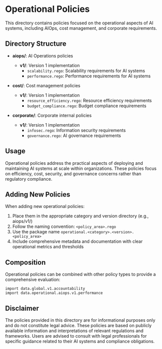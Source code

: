 # Operational Policies

This directory contains policies focused on the operational aspects of AI systems, including AIOps, cost management, and corporate requirements.

## Directory Structure

- **aiops/**: AI Operations policies
  - **v1/**: Version 1 implementation
    - `scalability.rego`: Scalability requirements for AI systems
    - `performance.rego`: Performance requirements for AI systems

- **cost/**: Cost management policies
  - **v1/**: Version 1 implementation
    - `resource_efficiency.rego`: Resource efficiency requirements
    - `budget_compliance.rego`: Budget compliance requirements

- **corporate/**: Corporate internal policies
  - **v1/**: Version 1 implementation
    - `infosec.rego`: Information security requirements
    - `governance.rego`: AI governance requirements

## Usage

Operational policies address the practical aspects of deploying and maintaining AI systems at scale within organizations. These policies focus on efficiency, cost, security, and governance concerns rather than regulatory compliance.

## Adding New Policies

When adding new operational policies:
1. Place them in the appropriate category and version directory (e.g., aiops/v1/)
2. Follow the naming convention: `<policy_area>.rego`
3. Use the package name `operational.<category>.<version>.<policy_area>`
4. Include comprehensive metadata and documentation with clear operational metrics and thresholds

## Composition

Operational policies can be combined with other policy types to provide a comprehensive evaluation:

```rego
import data.global.v1.accountability
import data.operational.aiops.v1.performance
```

## Disclaimer

The policies provided in this directory are for informational purposes only and do not constitute legal advice. These policies are based on publicly available information and interpretations of relevant regulations and frameworks. Users are advised to consult with legal professionals for specific guidance related to their AI systems and compliance obligations.